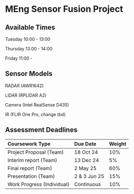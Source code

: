 # MEng Sensor Fusion Project
## Available Times

Tuesday 10:00 - 13:00

Thursday 13:00 - 14:00

Friday 11:00 - 

## Sensor Models
RADAR (AWR1642)

LiDAR (RPLIDAR A2)

Camera (Intel RealSense D435)

IR (FLIR One Pro, change tbd)

## Assessment Deadlines
| Coursework Type             | Due Date       | Weight          | 
|:----------------------------|:---------------|:----------------|
| Project Proposal  (Team)    | 18 Oct 24      | 10%             |
| Interim report    (Team)    | 13 Dec 24      | 5%              |
| Final report     (Team)     | 2 May 25       | 60%             |
| Presentation     (Team)     | 2 & 3 Jun 25   | 15%             |
| Work Progress (Individual)  | Continuous     | 10%             |
